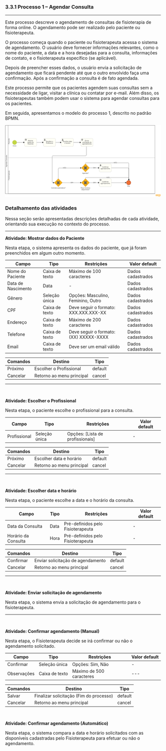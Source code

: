 ### **3.3.1 Processo 1 – Agendar Consulta**

---

Este processo descreve o agendamento de consultas de fisioterapia de forma online. O agendamento pode ser realizado pelo paciente ou fisioterapeuta.

O processo começa quando o paciente ou fisioterapeuta acessa o sistema de agendamento. O usuário deve fornecer informações relevantes, como o nome do paciente, a data e a hora desejadas para a consulta, informações de contato, e o fisioterapeuta específico (se aplicável).

Depois de preencher esses dados, o usuário envia a solicitação de agendamento que ficará pendente até que o outro envolvido faça uma confirmação. Após a confirmação a consulta é de fato agendada.

Este processo permite que os pacientes agendem suas consultas sem a necessidade de ligar, visitar a clínica ou contatar por e-mail. Além disso, os fisioterapeutas também podem usar o sistema para agendar consultas para os pacientes.

Em seguida, apresentamos o modelo do processo 1, descrito no padrão BPMN.

![Modelo BPMN do Processo 1](../assets/processes/processo-1-agendar-consulta.png "Modelo BPMN do Processo 1.")

### **Detalhamento das atividades**

Nessa seção serão apresentadas descrições detalhadas de cada atividade, orientando sua execução no contexto do processo.

---

**Atividade: Mostrar dados do Paciente**

Nesta etapa, o sistema apresenta os dados do paciente, que já foram preenchidos em algum outro momento.

| **Campo**          | **Tipo**       | **Restrições**                         | **Valor default** |
| ------------------ | -------------- | -------------------------------------- | ----------------- |
| Nome do Paciente   | Caixa de texto | Máximo de 100 caracteres               | Dados cadastrados |
| Data de Nascimento | Data           | -                                      | Dados cadastrados |
| Gênero             | Seleção única  | Opções: Masculino, Feminino, Outro     | Dados cadastrados |
| CPF                | Caixa de texto | Deve seguir o formato: XXX.XXX.XXX-XX  | Dados cadastrados |
| Endereço           | Caixa de texto | Máximo de 200 caracteres               | Dados cadastrados |
| Telefone           | Caixa de texto | Deve seguir o formato: (XX) XXXXX-XXXX | Dados cadastrados |
| Email              | Caixa de texto | Deve ser um email válido               | Dados cadastrados |

| **Comandos** | **Destino**               | **Tipo** |
| ------------ | ------------------------- | -------- |
| Próximo      | Escolher o Profissional   | default  |
| Cancelar     | Retorno ao menu principal | cancel   |

---

<br>

**Atividade: Escolher o Profissional**

Nesta etapa, o paciente escolhe o profissional para a consulta.

| **Campo**    | **Tipo**      | **Restrições**                   | **Valor default** |
| ------------ | ------------- | -------------------------------- | ----------------- |
| Profissional | Seleção única | Opções: [Lista de profissionais] | -                 |

| **Comandos** | **Destino**               | **Tipo** |
| ------------ | ------------------------- | -------- |
| Próximo      | Escolher data e horário   | default  |
| Cancelar     | Retorno ao menu principal | cancel   |

---

<br>

**Atividade: Escolher data e horário**

Nesta etapa, o paciente escolhe a data e o horário da consulta.

| **Campo**           | **Tipo** | **Restrições**                    | **Valor default** |
| ------------------- | -------- | --------------------------------- | ----------------- |
| Data da Consulta    | Data     | Pré-definidos pelo Fisioterapeuta | -                 |
| Horário da Consulta | Hora     | Pré-definidos pelo Fisioterapeuta | -                 |

| **Comandos** | **Destino**                       | **Tipo** |
| ------------ | --------------------------------- | -------- |
| Confirmar    | Enviar solicitação de agendamento | default  |
| Cancelar     | Retorno ao menu principal         | cancel   |

---

<br>

**Atividade: Enviar solicitação de agendamento**

Nesta etapa, o sistema envia a solicitação de agendamento para o fisioterapeuta.

---

<br>

**Atividade: Confirmar agendamento (Manual)**

Nesta etapa, o Fisioterapeuta decide se irá confirmar ou não o agendamento solicitado.

| **Campo**   | **Tipo**       | **Restrições**           | **Valor default** |
| ----------- | -------------- | ------------------------ | ----------------- |
| Confirmar   | Seleção única  | Opções: Sim, Não         | -                 |
| Observações | Caixa de texto | Máximo de 500 caracteres | ---               |

| **Comandos** | **Destino**                             | **Tipo** |
| ------------ | --------------------------------------- | -------- |
| Salvar       | Finalizar solicitação (Fim do processo) | default  |
| Cancelar     | Retorno ao menu principal               | cancel   |

<br>

**Atividade: Confirmar agendamento (Automático)**

Nesta etapa, o sistema compara a data e horário solicitados com as disponíveis cadastradas pelo Fisioterapeuta para efetuar ou não o agendamento.